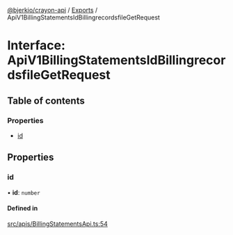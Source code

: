 [@bjerkio/crayon-api](../README.md) / [Exports](../modules.md) / ApiV1BillingStatementsIdBillingrecordsfileGetRequest

# Interface: ApiV1BillingStatementsIdBillingrecordsfileGetRequest

## Table of contents

### Properties

- [id](ApiV1BillingStatementsIdBillingrecordsfileGetRequest.md#id)

## Properties

### id

• **id**: `number`

#### Defined in

[src/apis/BillingStatementsApi.ts:54](https://github.com/bjerkio/crayon-api-js/blob/22cd66d/src/apis/BillingStatementsApi.ts#L54)
